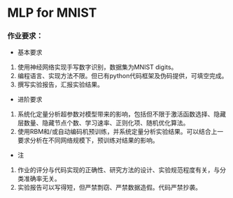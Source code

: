 # MLP for MNIST
### 作业要求：

* 基本要求
1. 使用神经网络实现手写数字识别，数据集为MNIST digits。
2. 编程语言、实现方法不限。但已有python代码框架及伪码提供，可填空完成。
3. 撰写实验报告，汇报实验结果。


* 进阶要求
1. 系统化定量分析超参数对模型带来的影响，包括但不限于激活函数选择、隐藏层数量、隐藏节点个数、学习速率、正则化项、随机优化算法。
2. 使用RBM和/或自动编码机预训练，并系统定量分析实验结果。可以结合上一要求分析在不同网络规模下，预训练对结果的影响。

* 注
1. 作业的评分与代码实现的正确性、研究方法的设计、实验规范程度有关，与分类准确率无关。
2. 实验报告可以写得短，但严禁剽窃、严禁数据造假。代码严禁抄袭。